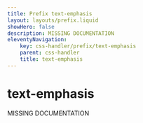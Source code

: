 ```yaml
---
title: Prefix text-emphasis
layout: layouts/prefix.liquid
showHero: false
description: MISSING DOCUMENTATION
eleventyNavigation:
	key: css-handler/prefix/text-emphasis
	parent: css-handler
	title: text-emphasis
---
```


# text-emphasis

MISSING DOCUMENTATION